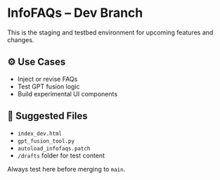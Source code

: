 
# InfoFAQs – Dev Branch

This is the staging and testbed environment for upcoming features and changes.

## ⚙️ Use Cases
- Inject or revise FAQs
- Test GPT fusion logic
- Build experimental UI components

## 📁 Suggested Files
- `index_dev.html`
- `gpt_fusion_tool.py`
- `autoload_infofaqs.patch`
- `/drafts` folder for test content

Always test here before merging to `main`.
